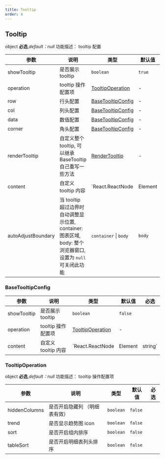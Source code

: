 ```yaml
---
title: Tooltip
order: 4
---
```


## Tooltip

object **必选**,_default：null_ 功能描述： tooltip 配置

| 参数               | 说明                                                         | 类型                                    | 默认值 | 必选 |
| ------------------ | ------------------------------------------------------------ | --------------------------------------- | ------ | :--: |
| showTooltip        | 是否展示 tooltip                                             | `boolean`                               | `true` |      |
| operation          | tooltip 操作配置项                                           | [TooltipOperation](#tooltipoperation)   | -      |      |
| row                | 行头配置                                                     | [BaseTooltipConfig](#basetooltipconfig) | -      |      |
| col                | 列头配置                                                     | [BaseTooltipConfig](#basetooltipconfig) | -      |      |
| data               | 数值配置                                                     | [BaseTooltipConfig](#basetooltipconfig) | -      |      |
| corner             | 角头配置                                                     | [BaseTooltipConfig](#basetooltipconfig) | -      |      |
| renderTooltip      | 自定义整个 tooltip, 可以继承 BaseTooltip 自己重写一些方法    | [RenderTooltip](#rendertooltip)         | -      |      |
| content   | 自定义 tooltip 内容                                      | `React.ReactNode | Element | string`                          | -      |      |
| autoAdjustBoundary | 当 tooltip 超过边界时自动调整显示位置, container: 图表区域, body: 整个浏览器窗口, 设置为 `null` 可关闭此功能 | `container` \| `body`                   | `body` |      |

### BaseTooltipConfig

| 参数             | 说明                    | 类型                                  | 默认值 | 必选 |
| ---------------- | ----------------------- | ------------------------------------- | ------ | :--: |
| showTooltip      | 是否展示 tooltip        | `boolean`                             | `false` |      |
| operation        | tooltip 操作配置项      | [TooltipOperation](#tooltipoperation) | -      |      |
| content | 自定义 tooltip 内容 | `React.ReactNode | Element | string`                         | -      |      |

### TooltipOperation

object **必选**,_default：null_ 功能描述： tooltip 操作配置项

| 参数          | 说明                          | 类型      | 默认值  | 必选 |
| ------------- | ----------------------------- | --------- | ------- | :--: |
| hiddenColumns | 是否开启隐藏列 （明细表有效）   | `boolean` | `false`  |      |
| trend         | 是否显示趋势图 icon           | `boolean` | `false` |      |
| sort          | 是否开启组内排序              | `boolean` | `false` |      |
| tableSort     | 是否开启明细表列头排序         | `boolean` | `false` |      |
